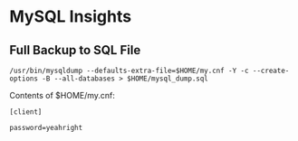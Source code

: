 MySQL Insights
=================

Full Backup to SQL File
-----------------------

`/usr/bin/mysqldump --defaults-extra-file=$HOME/my.cnf -Y -c --create-options -B --all-databases > $HOME/mysql_dump.sql`

Contents of $HOME/my.cnf:

`[client]`

`password=yeahright`
